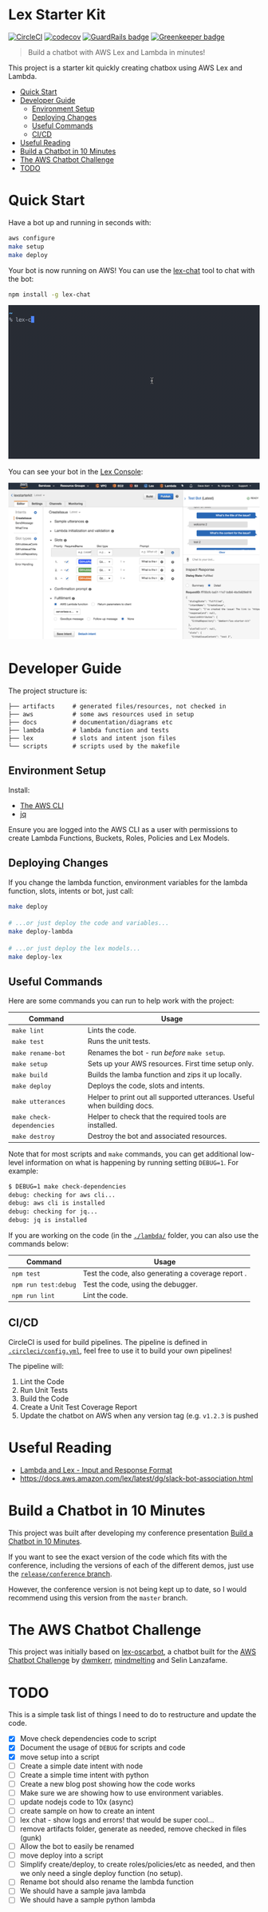 # Lex Starter Kit

[![CircleCI](https://circleci.com/gh/dwmkerr/lex-starter-kit.svg?style=shield)](https://circleci.com/gh/dwmkerr/lex-starter-kit) [![codecov](https://codecov.io/gh/dwmkerr/lex-starter-kit/branch/master/graph/badge.svg)](https://codecov.io/gh/dwmkerr/lex-starter-kit) [![GuardRails badge](https://badges.production.guardrails.io/dwmkerr/lex-starter-kit.svg)](https://www.guardrails.io) [![Greenkeeper badge](https://badges.greenkeeper.io/dwmkerr/lex-starter-kit.svg)](https://greenkeeper.io/)

> Build a chatbot with AWS Lex and Lambda in minutes!

This project is a starter kit quickly creating chatbox using AWS Lex and Lambda.

<!-- vim-markdown-toc GFM -->

* [Quick Start](#quick-start)
* [Developer Guide](#developer-guide)
    * [Environment Setup](#environment-setup)
    * [Deploying Changes](#deploying-changes)
    * [Useful Commands](#useful-commands)
    * [CI/CD](#cicd)
* [Useful Reading](#useful-reading)
* [Build a Chatbot in 10 Minutes](#build-a-chatbot-in-10-minutes)
* [The AWS Chatbot Challenge](#the-aws-chatbot-challenge)
* [TODO](#todo)

<!-- vim-markdown-toc -->

# Quick Start

Have a bot up and running in seconds with:

```bash
aws configure
make setup
make deploy
```

Your bot is now running on AWS! You can use the [lex-chat](https://github.com/dwmkerr/lex-chat) tool to chat with the bot:

```bash
npm install -g lex-chat
```

![lex-chat screen capture](./docs/lex-chat.gif)

You can see your bot in the [Lex Console](https://console.aws.amazon.com/lex/home):

![Lex Console Screenshot](./docs/lex-console.png)

# Developer Guide

The project structure is:

```
├── artifacts     # generated files/resources, not checked in
├── aws           # some aws resources used in setup
├── docs          # documentation/diagrams etc
├── lambda        # lambda function and tests
├── lex           # slots and intent json files
└── scripts       # scripts used by the makefile
``` 

## Environment Setup

Install:

- [The AWS CLI](https://aws.amazon.com/cli/)
- [jq](https://stedolan.github.io/jq/download/)

Ensure you are logged into the AWS CLI as a user with permissions to create Lambda Functions, Buckets, Roles, Policies and Lex Models.

## Deploying Changes

If you change the lambda function, environment variables for the lambda function, slots, intents or bot, just call:

```bash
make deploy

# ...or just deploy the code and variables...
make deploy-lambda

# ...or just deploy the lex models...
make deploy-lex
```

## Useful Commands

Here are some commands you can run to help work with the project:

| Command | Usage |
|---------|-------|
| `make lint` | Lints the code. |
| `make test` | Runs the unit tests. |
| `make rename-bot` | Renames the bot - run _before_ `make setup`. |
| `make setup` | Sets up your AWS resources. First time setup only. |
| `make build` | Builds the lamba function and zips it up locally. |
| `make deploy` | Deploys the code, slots and intents. |
| `make utterances` | Helper to print out all supported utterances. Useful when building docs. |
| `make check-dependencies` | Helper to check that the required tools are installed. |
| `make destroy` | Destroy the bot and associated resources. |

Note that for most scripts and `make` commands, you can get additional low-level information on what is happening by running setting `DEBUG=1`. For example:

```sh
$ DEBUG=1 make check-dependencies
debug: checking for aws cli...
debug: aws cli is installed
debug: checking for jq...
debug: jq is installed
```

If you are working on the code (in the [`./lambda/`](./lambda) folder, you can also use the commands below:

| Command | Usage |
|---------|-------|
| `npm test` | Test the code, also generating a coverage report .|
| `npm run test:debug` | Test the code, using the debugger. |
| `npm run lint` | Lint the code. |

## CI/CD

CircleCI is used for build pipelines. The pipeline is defined in [`.circleci/config.yml`](./circleci/config.yml), feel free to use it to build your own pipelines!

The pipeline will:

1. Lint the Code
2. Run Unit Tests
3. Build the Code
4. Create a Unit Test Coverage Report
5. Update the chatbot on AWS when any version tag (e.g. `v1.2.3` is pushed

# Useful Reading

- [Lambda and Lex - Input and Response Format](http://docs.aws.amazon.com/lex/latest/dg/lambda-input-response-format.html)
- https://docs.aws.amazon.com/lex/latest/dg/slack-bot-association.html

# Build a Chatbot in 10 Minutes

This project was built after developing my conference presentation [Build a Chatbot in 10 Minutes](https://www.slideshare.net/CodeOps/build-a-chatbot-in-ten-minutes-dave-kerr-serverless-summit).

If you want to see the exact version of the code which fits with the conference, including the versions of each of the different demos, just use the [`release/conference` branch](https://github.com/dwmkerr/lex-starter-kit/tree/release/conference).

However, the conference version is not being kept up to date, so I would recommend using this version from the `master` branch.

# The AWS Chatbot Challenge

This project was initially based on [lex-oscarbot](https://github.com/mindmelting/lex-oscarbot), a chatbot built for the [AWS Chatbot Challenge](https://aws.amazon.com/events/chatbot-challenge/) by [dwmkerr](https://github.com/dwmkerr), [mindmelting](https://github.com/mindmelting) and Selin Lanzafame.

# TODO

This is a simple task list of things I need to do to restructure and update the code.

- [x] Move check dependencies code to script
- [x] Document the usage of `DEBUG` for scripts and code
- [x] move setup into a script
- [ ] Create a simple date intent with node
- [ ] Create a simple time intent with python
- [ ] Create a new blog post showing how the code works
- [ ] Make sure we are showing how to use environment variables.
- [ ] update nodejs code to 10x (async)
- [ ] create sample on how to create an intent
- [ ] lex chat - show logs and errors! that would be super cool...
- [ ] remove artifacts folder, generate as needed, remove checked in files (gunk)
- [ ] Allow the bot to easily be renamed
- [ ] move deploy into a script
- [ ] Simplify create/deploy, to create roles/policies/etc as needed, and then we only need a single deploy function (no setup).
- [ ] Rename bot should also rename the lambda function
- [ ] We should have a sample java lambda
- [ ] We should have a sample python lambda
